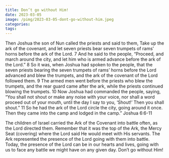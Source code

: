 ```yaml
---
title: Don’t go without Him!
date: 2023-03-05
image: /pimg/2023-03-05-dont-go-without-him.jpeg
categories:
tags:
---
```


<p data-block-key="q4xf2">Then Joshua the son of Nun called the priests and said to them, Take up the ark of the covenant, and let seven priests bear seven trumpets of rams’ horns before the ark of the Lord. 7 And he said to the people, “Proceed, and march around the city, and let him who is armed advance before the ark of the Lord.” 8 So it was, when Joshua had spoken to the people, that the seven priests bearing the seven trumpets of rams’ horns before the Lord advanced and blew the trumpets, and the ark of the covenant of the Lord followed them. 9 The armed men went before the priests who blew the trumpets, and the rear guard came after the ark, while the priests continued blowing the trumpets. 10 Now Joshua had commanded the people, saying, “You shall not shout or make any noise with your voice, nor shall a word proceed out of your mouth, until the day I say to you, ‘Shout!’ Then you shall shout.” 11 So he had the ark of the Lord circle the city, going around it once. Then they came into the camp and lodged in the camp.” Joshua 6:6-11 </p><p data-block-key="7m699">The children of Israel carried the Ark of the Covenant into battle often, as the Lord directed them. Remember that it was the top of the Ark, the Mercy Seat (covering) where the Lord said He would meet with His servants. The Ark represented the presence of the Lord going with them into battle. Today, the presence of the Lord can be in our hearts and lives, going with us to face any battle we might have on any given day.  Don’t go without Him! </p>

